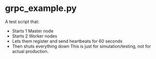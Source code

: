 # grpc_example.py

A test script that:

- Starts 1 Master node
- Starts 2 Worker nodes
- Lets them register and send heartbeats for 60 seconds
- Then shuts everything down
  This is just for simulation/testing, not for actual production.
